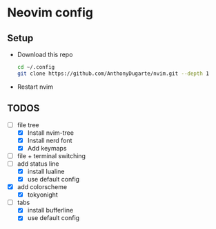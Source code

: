 # Neovim config

## Setup

- Download this repo

  ```bash
  cd ~/.config
  git clone https://github.com/AnthonyDugarte/nvim.git --depth 1
  ```

- Restart nvim

## TODOS

- [ ] file tree
  - [x] Install nvim-tree
  - [x] Install nerd font
  - [x] Add keymaps
- [ ] file + terminal switching
- [ ] add status line
  - [x] install lualine
  - [x] use default config
- [x] add colorscheme
  - [x] tokyonight
- [ ] tabs
  - [x] install bufferline
  - [x] use default config
